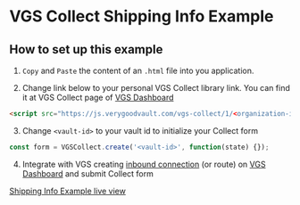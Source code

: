 # VGS Collect Shipping Info Example

## How to set up this example

1. `Copy` and `Paste` the content of an `.html` file into you application.

2. Change link below to your personal VGS Collect library link. You can find it at VGS Collect page of [VGS Dashboard](https://dashboard.verygoodsecurity.com/)

```html
<script src="https://js.verygoodvault.com/vgs-collect/1/<organization-id>.js"></script>
```

3. Change `<vault-id>` to your vault id to initialize your Collect form

```javascript
const form = VGSCollect.create('<vault-id>', function(state) {});
```

4. Integrate with VGS creating [inbound connection](https://www.verygoodsecurity.com/docs/getting-started#securing-your-inbound-connection) (or route) on [VGS Dashboard](https://dashboard.verygoodsecurity.com/) and submit Collect form


[Shipping Info Example live view](https://verygoodsecurity.github.io/vgs-collect-examples/#shipping-info-example)
